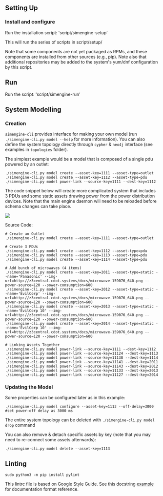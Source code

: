 ## Setting Up

### Install and configure

Run the installation script:
'script/simengine-setup'

This will run the series of scripts in script/setup/

Note that some components are not yet packaged as RPMs,
and these components are installed from other sources
(e.g., pip). Note also that additional repositories may
be added to the system's yum/dnf configuration by this
script.

## Run

Run the script:
'script/simengine-run'

## System Modelling

### Creation

`simengine-cli` provides interface for making your own model (run `./simengine-cli.py model --help` for more information). You can also define the system topology directly through `cypher`  & `neo4j` interface (see examples in `topologies` folder).

The simplest example would be a model that is composed of a single pdu powered by an outlet:

    ./simengine-cli.py model create --asset-key=1111 --asset-type=outlet
    ./simengine-cli.py model create --asset-key=1112 --asset-type=pdu
    ./simengine-cli.py model power-link --source-key=1111 --dest-key=1112

The code snippet below will create more complicated system that includes 3 PDUs and some static assets drawing power from the power distribution devices. Note that the main engine daemon will need to be reloaded before schema changes can take place.

![](https://d2mxuefqeaa7sj.cloudfront.net/s_CC16473B6C5F58570EB58EA5E80058A0D480F8E0A83C2F210CA8B571B2BEB5FA_1530046389520_sample.png)


Source Code:


    # Create an Outlet
    ./simengine-cli.py model create --asset-key=1111 --asset-type=outlet
    
    # Create 3 PDUs
    ./simengine-cli.py model create --asset-key=1112 --asset-type=pdu
    ./simengine-cli.py model create --asset-key=1113 --asset-type=pdu
    ./simengine-cli.py model create --asset-key=1114 --asset-type=pdu
    
    # Add bunch of microwaves (4 items)
    ./simengine-cli.py model create --asset-key=2011 --asset-type=static --name='Panasonic' --img-url=http://z3central.cdot.systems/docs/microwave-159076_640.png --power-source=120 --power-consumption=600
    ./simengine-cli.py model create --asset-key=2012 --asset-type=static --name='EvilCorp' --img-url=http://z3central.cdot.systems/docs/microwave-159076_640.png --power-source=120 --power-consumption=600
    ./simengine-cli.py model create --asset-key=2013 --asset-type=static --name='EvilCorp 10' --img-url=http://z3central.cdot.systems/docs/microwave-159076_640.png --power-source=120 --power-consumption=600
    ./simengine-cli.py model create --asset-key=2014 --asset-type=static --name='EvilCorp 10' --img-url=http://z3central.cdot.systems/docs/microwave-159076_640.png --power-source=120 --power-consumption=600
    
    # Linking Assets Together
    ./simengine-cli.py model power-link --source-key=1111 --dest-key=1112
    ./simengine-cli.py model power-link --source-key=11124 --dest-key=1113
    ./simengine-cli.py model power-link --source-key=11138 --dest-key=1114
    ./simengine-cli.py model power-link --source-key=11141 --dest-key=2011
    ./simengine-cli.py model power-link --source-key=11143 --dest-key=2012
    ./simengine-cli.py model power-link --source-key=11133 --dest-key=2013
    ./simengine-cli.py model power-link --source-key=11127 --dest-key=2014
    


### Updating the Model

Some properties can be configured later as in this example:

`./simengine-cli.py model configure --asset-key=1113 --off-delay=3000 #set power-off delay as 3000 ms`

The entire system topology can be deleted with `./simengine-cli.py model drop` command

You can also remove & detach specific assets by key (note that you may need to re-connect some assets afterwards):

`./simengine-cli.py model delete --asset-key=1113`

## Linting

`sudo python3 -m pip install pylint`

This lintrc file is based on Google Style Guide. See this docstring [example](http://sphinxcontrib-napoleon.readthedocs.io/en/latest/example_google.html) for documentation format reference.
